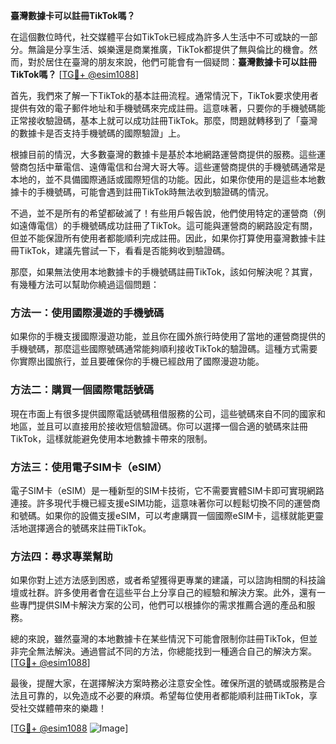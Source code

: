 **臺灣數據卡可以註冊TikTok嗎？**

在這個數位時代，社交媒體平台如TikTok已經成為許多人生活中不可或缺的一部分。無論是分享生活、娛樂還是商業推廣，TikTok都提供了無與倫比的機會。然而，對於居住在臺灣的朋友來說，他們可能會有一個疑問：**臺灣數據卡可以註冊TikTok嗎？** [[TG💪+ @esim1088](https://t.me/s/esim1088)]

首先，我們來了解一下TikTok的基本註冊流程。通常情況下，TikTok要求使用者提供有效的電子郵件地址和手機號碼來完成註冊。這意味著，只要你的手機號碼能正常接收驗證碼，基本上就可以成功註冊TikTok。那麼，問題就轉移到了「臺灣的數據卡是否支持手機號碼的國際驗證」上。

根據目前的情況，大多數臺灣的數據卡是基於本地網路運營商提供的服務。這些運營商包括中華電信、遠傳電信和台灣大哥大等。這些運營商提供的手機號碼通常是本地的，並不具備國際通話或國際短信的功能。因此，如果你使用的是這些本地數據卡的手機號碼，可能會遇到註冊TikTok時無法收到驗證碼的情況。

不過，並不是所有的希望都破滅了！有些用戶報告說，他們使用特定的運營商（例如遠傳電信）的手機號碼成功註冊了TikTok。這可能與運營商的網路設定有關，但並不能保證所有使用者都能順利完成註冊。因此，如果你打算使用臺灣數據卡註冊TikTok，建議先嘗試一下，看看是否能夠收到驗證碼。

那麼，如果無法使用本地數據卡的手機號碼註冊TikTok，該如何解決呢？其實，有幾種方法可以幫助你繞過這個問題：

### 方法一：使用國際漫遊的手機號碼
如果你的手機支援國際漫遊功能，並且你在國外旅行時使用了當地的運營商提供的手機號碼，那麼這些國際號碼通常能夠順利接收TikTok的驗證碼。這種方式需要你實際出國旅行，並且要確保你的手機已經啟用了國際漫遊功能。

### 方法二：購買一個國際電話號碼
現在市面上有很多提供國際電話號碼租借服務的公司，這些號碼來自不同的國家和地區，並且可以直接用於接收短信驗證碼。你可以選擇一個合適的號碼來註冊TikTok，這樣就能避免使用本地數據卡帶來的限制。

### 方法三：使用電子SIM卡（eSIM）
電子SIM卡（eSIM）是一種新型的SIM卡技術，它不需要實體SIM卡即可實現網路連接。許多現代手機已經支援eSIM功能，這意味著你可以輕鬆切換不同的運營商和號碼。如果你的設備支援eSIM，可以考慮購買一個國際eSIM卡，這樣就能更靈活地選擇適合的號碼來註冊TikTok。

### 方法四：尋求專業幫助
如果你對上述方法感到困惑，或者希望獲得更專業的建議，可以諮詢相關的科技論壇或社群。許多使用者會在這些平台上分享自己的經驗和解決方案。此外，還有一些專門提供SIM卡解決方案的公司，他們可以根據你的需求推薦合適的產品和服務。

總的來說，雖然臺灣的本地數據卡在某些情況下可能會限制你註冊TikTok，但並非完全無法解決。通過嘗試不同的方法，你總能找到一種適合自己的解決方案。[[TG💪+ @esim1088](https://t.me/s/esim1088)]

最後，提醒大家，在選擇解決方案時務必注意安全性。確保所選的號碼或服務是合法且可靠的，以免造成不必要的麻煩。希望每位使用者都能順利註冊TikTok，享受社交媒體帶來的樂趣！

[[TG💪+ @esim1088](https://t.me/s/esim1088) ![Image](https://i.postimg.cc/4NQfJmqS/Snipaste-2025-05-13-00-14-12.png)]